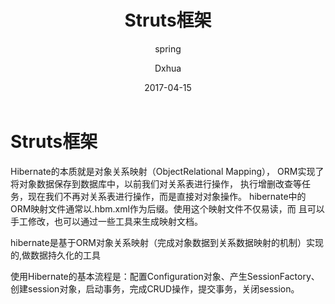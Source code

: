 ﻿---
layout:     post                    # 使用的布局（不需要改）
title:      Struts框架               # 标题
subtitle:   spring            #副标题
date:       2017-04-15              # 时间
author:     Dxhua                      # 作者
header-img: img/post-sample-image.jpg    #这篇文章标题背景图片
catalog: true                       # 是否归档
tags:                               #标签
    - spring
---


# Struts框架
Hibernate的本质就是对象关系映射（ObjectRelational Mapping），
ORM实现了将对象数据保存到数据库中，以前我们对关系表进行操作，
执行增删改查等任务，现在我们不再对关系表进行操作，而是直接对对象操作。
hibernate中的ORM映射文件通常以.hbm.xml作为后缀。使用这个映射文件不仅易读，而
且可以手工修改，也可以通过一些工具来生成映射文档。


hibernate是基于ORM对象关系映射（完成对象数据到关系数据映射的机制）实现的,做数据持久化的工具


使用Hibernate的基本流程是：配置Configuration对象、产生SessionFactory、创建session对象，启动事务，完成CRUD操作，提交事务，关闭session。
